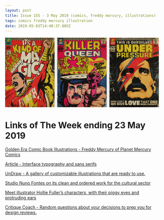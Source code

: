 ```yaml
---
layout: post
title: Issue 155 - 3 May 2019 (comics, freddy mercury, illustrations)
tags: comics freddy mercury illustration
date: 2019-05-03T14:40:37.885Z
---
```

![Freddy Mercury of Planet Mercury Comics](/assets/uploads/issue-155.jpg "Freddy Mercury of Planet Mercury Comics")

# Links of The Week ending 23 May 2019

<a href="https://www.behance.net/gallery/78662637/Planet-Mercury-Comics-The-Series" title="Freddy Mercury of Planet Mercury Comics" alt="Freddy Mercury of Planet Mercury Comics" target="_blank">Golden Era Comic Book Illustrations - Freddy Mercury of Planet Mercury Comics</a>
<a href="" title="" alt=""></a>

<a href="https://underscoretype.com/2017/10/23/interface-typography-and-sans-serifs/" target="_blank">Article - Interface typography and sans serifs</a>

<a href="https://undraw.co/" target="_blank">UnDraw - A gallery of customizable illustrations that are ready to use.</a>

<a href="https://www.itsnicethat.com/articles/studio-nuno-fontes-lucity-industry-4-dot-0-conference-of-popular-culture-graphic-design-240419" target="_blank">Studio Nuno Fontes on its clean and ordered work for the cultural sector</a>

<a href="https://www.itsnicethat.com/articles/hollie-fuller-illustration-250419" target="_blank">Meet illustrator Hollie Fuller’s characters, with their piggy eyes and protruding ears</a>

<a href="https://designcritiquecoach.com" target="_blank">Critique Coach - Random questions about your decisions to prep you for design reviews.</a>